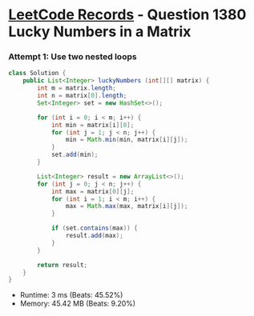 # [LeetCode Records](../../README.md) - Question 1380 Lucky Numbers in a Matrix

### Attempt 1: Use two nested loops
```java
class Solution {
    public List<Integer> luckyNumbers (int[][] matrix) {
        int m = matrix.length;
        int n = matrix[0].length;
        Set<Integer> set = new HashSet<>();

        for (int i = 0; i < m; i++) {
            int min = matrix[i][0];
            for (int j = 1; j < n; j++) {
                min = Math.min(min, matrix[i][j]);
            }
            set.add(min);
        }

        List<Integer> result = new ArrayList<>();
        for (int j = 0; j < n; j++) {
            int max = matrix[0][j];
            for (int i = 1; i < m; i++) {
                max = Math.max(max, matrix[i][j]);
            }

            if (set.contains(max)) {
                result.add(max);
            }
        }

        return result;
    }
}
```
- Runtime: 3 ms (Beats: 45.52%)
- Memory: 45.42 MB (Beats: 9.20%)

<br>
